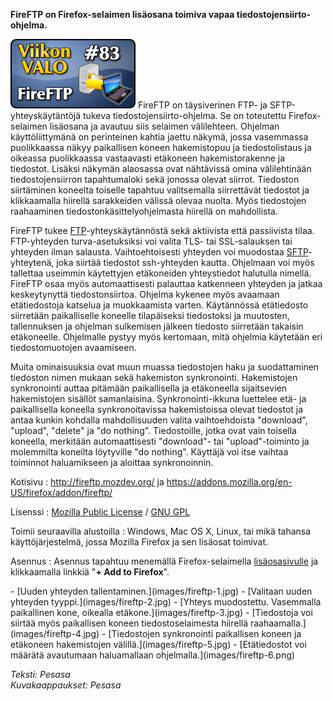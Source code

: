 <!--
Title: FireFTP
Week: 2x31
Number: 83
Date: 2012/07/29
Pageimage: valo83-fireftp.png
Tags: Linux,Windows,Mac OS X,Firefox,Tiedostonsiirto
-->

**FireFTP on Firefox-selaimen lisäosana toimiva vapaa
tiedostojensiirto-ohjelma.**

![](images/valo83-fireftp.png "fig:valo83-fireftp.png") FireFTP on täysiverinen
FTP- ja SFTP-yhteyskäytäntöjä tukeva tiedostojensiirto-ohjelma. Se on
toteutettu Firefox-selaimen lisäosana ja avautuu siis selaimen
välilehteen. Ohjelman käyttöliittymänä on perinteinen kahtia jaettu
näkymä, jossa vasemmassa puolikkaassa näkyy paikallisen koneen
hakemistopuu ja tiedostolistaus ja oikeassa puolikkaassa vastaavasti
etäkoneen hakemistorakenne ja tiedostot. Lisäksi näkymän alaosassa ovat
nähtävissä omina välilehtinään tiedostojensiirron tapahtumaloki sekä
jonossa olevat siirrot. Tiedoston siirtäminen koneelta toiselle tapahtuu
valitsemalla siirrettävät tiedostot ja klikkaamalla hiirellä sarakkeiden
välissä olevaa nuolta. Myös tiedostojen raahaaminen
tiedostonkäsittelyohjelmasta hiirellä on mahdollista.

FireFTP tukee [FTP](http://fi.wikipedia.org/wiki/FTP)-yhteyskäytännöstä
sekä aktiivista että passiivista tilaa. FTP-yhteyden turva-asetuksiksi
voi valita TLS- tai SSL-salauksen tai yhteyden ilman salausta.
Vaihtoehtoisesti yhteyden voi muodostaa
[SFTP](http://en.wikipedia.org/wiki/SSH_File_Transfer_Protocol)-yhteytenä,
joka siirtää tiedostot ssh-yhteyden kautta. Ohjelmaan voi myös tallettaa
useimmin käytettyjen etäkoneiden yhteystiedot halutulla nimellä. FireFTP
osaa myös automaattisesti palauttaa katkenneen yhteyden ja jatkaa
keskeytynyttä tiedostonsiirtoa. Ohjelma kykenee myös avaamaan
etätiedostoja katselua ja muokkaamista varten. Käytännössä etätiedosto
siirretään paikalliselle koneelle tilapäiseksi tiedostoksi ja muutosten,
tallennuksen ja ohjelman sulkemisen jälkeen tiedosto siirretään takaisin
etäkoneelle. Ohjelmalle pystyy myös kertomaan, mitä ohjelmia käytetään
eri tiedostomuotojen avaamiseen.

Muita ominaisuuksia ovat muun muassa tiedostojen haku ja suodattaminen
tiedoston nimen mukaan sekä hakemiston synkronointi. Hakemistojen
synkronointi auttaa pitämään paikallisella ja etäkoneella sijaitsevien
hakemistojen sisällöt samanlaisina. Synkronointi-ikkuna luettelee etä-
ja paikallisella koneella synkronoitavissa hakemistoissa olevat
tiedostot ja antaa kunkin kohdalla mahdollisuuden valita vaihtoehdoista
"download", "upload", "delete" ja "do nothing". Tiedostoille, jotka ovat
vain toisella koneella, merkitään automaattisesti "download"- tai
"upload"-toiminto ja molemmilta koneilta löytyville "do nothing".
Käyttäjä voi itse vaihtaa toiminnot haluamikseen ja aloittaa
synkronoinnin.

Kotisivu
:   <http://fireftp.mozdev.org/> ja
    <https://addons.mozilla.org/en-US/firefox/addon/fireftp/>

Lisenssi
:   [Mozilla Public License](http://www.mozilla.org/MPL/1.1/) / [GNU
    GPL](GNU_GPL)

Toimii seuraavilla alustoilla
:   Windows, Mac OS X, Linux, tai mikä tahansa käyttöjärjestelmä, jossa
    Mozilla Firefox ja sen lisäosat toimivat.

Asennus
:   Asennus tapahtuu menemällä Firefox-selaimella
    [lisäosasivulle](https://addons.mozilla.org/en-US/firefox/addon/fireftp/)
    ja klikkaamalla linkkiä "**+ Add to Firefox**".

<div class="psgallery" markdown="1">
-   [Uuden yhteyden tallentaminen.](images/fireftp-1.jpg)
-   [Valitaan uuden yhteyden tyyppi.](images/fireftp-2.jpg)
-   [Yhteys muodostettu. Vasemmalla paikallinen kone, oikealla
    etäkone.](images/fireftp-3.jpg)
-   [Tiedostoja voi siirtää myös paikallisen koneen tiedostoselaimesta
    hiirellä raahaamalla.](images/fireftp-4.jpg)
-   [Tiedostojen synkronointi paikallisen koneen ja etäkoneen
    hakemistojen välillä.](images/fireftp-5.jpg)
-   [Etätiedostot voi määrätä avautumaan haluamallaan
    ohjelmalla.](images/fireftp-6.png)
</div>

*Teksti: Pesasa* <br />
*Kuvakaappaukset: Pesasa*
